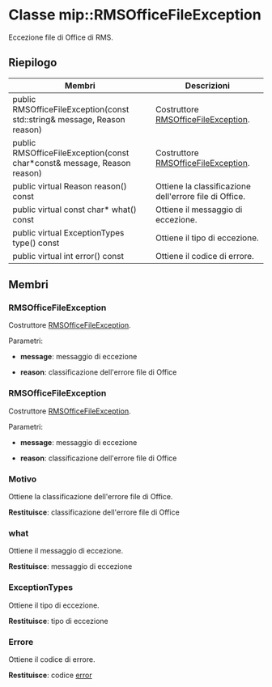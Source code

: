 # <a name="class-miprmsofficefileexception"></a>Classe mip::RMSOfficeFileException 
Eccezione file di Office di RMS.
  
## <a name="summary"></a>Riepilogo
 Membri                        | Descrizioni                                
--------------------------------|---------------------------------------------
 public RMSOfficeFileException(const std::string& message, Reason reason)  |  Costruttore [RMSOfficeFileException](class_mip_rmsofficefileexception.md).
 public RMSOfficeFileException(const char*const& message, Reason reason)  |  Costruttore [RMSOfficeFileException](class_mip_rmsofficefileexception.md).
 public virtual Reason reason() const  |  Ottiene la classificazione dell'errore file di Office.
 public virtual const char* what() const  |  Ottiene il messaggio di eccezione.
 public virtual ExceptionTypes type() const  |  Ottiene il tipo di eccezione.
 public virtual int error() const  |  Ottiene il codice di errore.
  
## <a name="members"></a>Membri
  
### <a name="rmsofficefileexception"></a>RMSOfficeFileException
Costruttore [RMSOfficeFileException](class_mip_rmsofficefileexception.md).

Parametri:  
* **message**: messaggio di eccezione 


* **reason**: classificazione dell'errore file di Office


  
### <a name="rmsofficefileexception"></a>RMSOfficeFileException
Costruttore [RMSOfficeFileException](class_mip_rmsofficefileexception.md).

Parametri:  
* **message**: messaggio di eccezione 


* **reason**: classificazione dell'errore file di Office


  
### <a name="reason"></a>Motivo
Ottiene la classificazione dell'errore file di Office.

  
**Restituisce**: classificazione dell'errore file di Office
  
### <a name="what"></a>what
Ottiene il messaggio di eccezione.

  
**Restituisce**: messaggio di eccezione
  
### <a name="exceptiontypes"></a>ExceptionTypes
Ottiene il tipo di eccezione.

  
**Restituisce**: tipo di eccezione
  
### <a name="error"></a>Errore
Ottiene il codice di errore.

  
**Restituisce**: codice [error](class_mip_error.md)